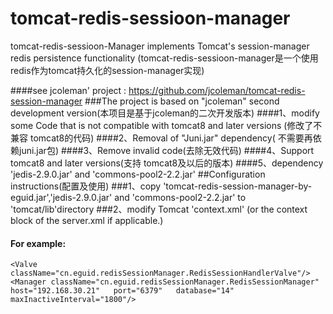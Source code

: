 # tomcat-redis-sessioon-manager
tomcat-redis-sessioon-Manager implements Tomcat's session-manager redis persistence functionality
(tomcat-redis-sessioon-manager是一个使用redis作为tomcat持久化的session-manager实现)

####see jcoleman' project : https://github.com/jcoleman/tomcat-redis-session-manager
###The project is based on "jcoleman" second development version(本项目是基于jcoleman的二次开发版本)
####1、modify some Code that is not compatible with tomcat8 and later versions (修改了不兼容 tomcat8的代码)
####2、Removal of "Juni.jar" dependency( 不需要再依赖juni.jar包)
####3、Remove invalid code(去除无效代码)
####4、Support tomcat8 and later versions(支持 tomcat8及以后的版本)
####5、dependency 'jedis-2.9.0.jar' and 'commons-pool2-2.2.jar'
##Configuration instructions(配置及使用)
###1、copy 'tomcat-redis-session-manager-by-eguid.jar','jedis-2.9.0.jar' and 'commons-pool2-2.2.jar' to 'tomcat/lib'directory
###2、modify Tomcat 'context.xml' (or the context block of the server.xml if applicable.)
#### For example:
 `<Valve className="cn.eguid.redisSessionManager.RedisSessionHandlerValve"/>  
 <Manager className="cn.eguid.redisSessionManager.RedisSessionManager"  
 host="192.168.30.21"  
 port="6379"  
 database="14"  
 maxInactiveInterval="1800"/> `

